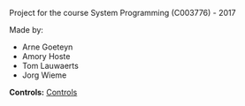Project for the course System Programming (C003776) - 2017

Made by:
- Arne Goeteyn
- Amory Hoste
- Tom Lauwaerts
- Jorg Wieme

**Controls:** [Controls](controls.md)
